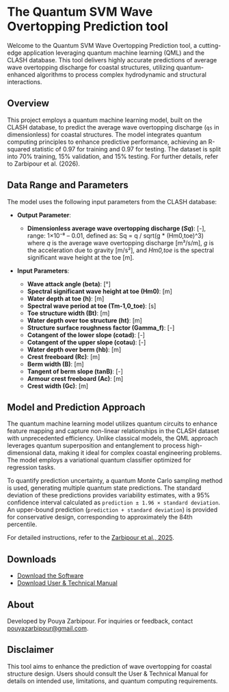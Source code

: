 # The Quantum SVM Wave Overtopping Prediction tool

Welcome to the Quantum SVM Wave Overtopping Prediction tool, a cutting-edge application leveraging quantum machine learning (QML) and the CLASH database. This tool delivers highly accurate predictions of average wave overtopping discharge for coastal structures, utilizing quantum-enhanced algorithms to process complex hydrodynamic and structural interactions.

## Overview
This project employs a quantum machine learning model, built on the CLASH database, to predict the average wave overtopping discharge (`qs` in dimensionless) for coastal structures. The model integrates quantum computing principles to enhance predictive performance, achieving an R-squared statistic of 0.97 for training and 0.97 for testing. The dataset is split into 70% training, 15% validation, and 15% testing. For further details, refer to Zarbipour et al. (2026).

## Data Range and Parameters
The model uses the following input parameters from the CLASH database:

- **Output Parameter**:
    - **Dimensionless average wave overtopping discharge (*Sq*)**: [-], range: 1×10⁻⁸ – 0.01, defined as: Sq = q / sqrt(g * (Hm0,toe)^3)
    where *q* is the average wave overtopping discharge [m³/s/m], *g* is the acceleration due to gravity [m/s²], and *Hm0,toe* is the spectral significant wave height at the toe [m].

- **Input Parameters**:
  - **Wave attack angle (beta)**: [°]
  - **Spectral significant wave height at toe (Hm0)**: [m]
  - **Water depth at toe (h)**: [m]
  - **Spectral wave period at toe (Tm-1,0_toe)**: [s]
  - **Toe structure width (Bt)**: [m]
  - **Water depth over toe structure (ht)**: [m]
  - **Structure surface roughness factor (Gamma_f)**: [-]
  - **Cotangent of the lower slope (cotad)**: [-]
  - **Cotangent of the upper slope (cotau)**: [-]
  - **Water depth over berm (hb)**: [m]
  - **Crest freeboard (Rc)**: [m]
  - **Berm width (B)**: [m]
  - **Tangent of berm slope (tanB)**: [-]
  - **Armour crest freeboard (Ac)**: [m]
  - **Crest width (Gc)**: [m]


## Model and Prediction Approach
The quantum machine learning model utilizes quantum circuits to enhance feature mapping and capture non-linear relationships in the CLASH dataset with unprecedented efficiency. Unlike classical models, the QML approach leverages quantum superposition and entanglement to process high-dimensional data, making it ideal for complex coastal engineering problems. The model employs a variational quantum classifier optimized for regression tasks.

To quantify prediction uncertainty, a quantum Monte Carlo sampling method is used, generating multiple quantum state predictions. The standard deviation of these predictions provides variability estimates, with a 95% confidence interval calculated as `prediction ± 1.96 × standard deviation`. An upper-bound prediction (`prediction + standard deviation`) is provided for conservative design, corresponding to approximately the 84th percentile.

For detailed instructions, refer to the [Zarbipour et al., 2025](https://coastalhydlab.ir/software/qml-clash/manual).

## Downloads
- [Download the Software](https://drive.google.com/file/d/1WudjNT1_ua1YdLUYzoj-hfeU3nU5h1i8/view?usp=sharing)
- [Download User & Technical Manual](https://drive.google.com/file/d/1WudjNT1_ua1YdLUYzoj-hfeU3nU5h1i8/view?usp=sharing)

## About
Developed by Pouya Zarbipour. For inquiries or feedback, contact [pouyazarbipour@gmail.com](mailto:pouyazarbipour@gmail.com).

## Disclaimer
This tool aims to enhance the prediction of wave overtopping for coastal structure design. Users should consult the User & Technical Manual for details on intended use, limitations, and quantum computing requirements.
